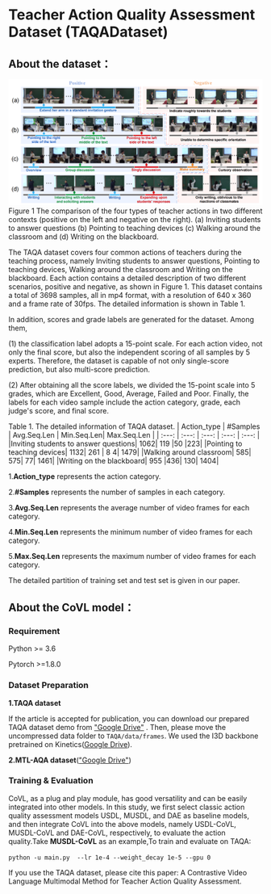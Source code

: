 # Teacher Action Quality Assessment Dataset (TAQADataset)

## About the dataset：
![image](https://github.com/aaauthors/TAQADataset/blob/main/CoVL/fig/Overview%20of%20TAQA.png)
Figure 1 The comparison of the four types of teacher actions in two different contexts (positive on the left and negative on the right). (a) Inviting students to answer questions (b) Pointing to teaching devices (c) Walking around the classroom and (d) Writing on the blackboard.

  The TAQA dataset covers four common actions of teachers during the teaching process, namely Inviting students to answer questions, Pointing to teaching devices, Walking around the classroom and Writing on the blackboard. Each action contains a detailed description of two different scenarios, positive and negative, as shown in Figure 1. This dataset contains a total of 3698 samples, all in mp4 format, with a resolution of 640 x 360 and a frame rate of 30fps. The detailed information is shown in Table 1.

  In addition, scores and grade labels are generated for the dataset. Among them,

(1) the classification label adopts a 15-point scale. For each action video, not only the final score, but also the independent scoring of all samples by 5 experts. Therefore, the dataset is capable of not only single-score prediction, but also multi-score prediction.

(2) After obtaining all the score labels, we divided the 15-point scale into 5 grades, which are Excellent, Good, Average, Failed and Poor. Finally, the labels for each video sample include the action category, grade, each judge's score, and final score.

Table 1. The detailed information of TAQA dataset.
| Action_type | #Samples | Avg.Seq.Len | Min.Seq.Len| Max.Seq.Len |
| :---: | :---: | :---: | :---: | :---: | 
|Inviting students to answer questions|	1062|	119	|50	|223|
|Pointing to teaching devices|	1132|	261	| 8 4|	1479|
|Walking around classroom|	585|	575|	77|	1461|
|Writing on the blackboard|	955	|436|	130|	1404|

1.**Action_type** represents the action category.

2.**#Samples** represents the number of samples in each category. 

3.**Avg.Seq.Len** represents the average number of video frames for each category. 

4.**Min.Seq.Len** represents the minimum number of video frames for each category.

5.**Max.Seq.Len** represents the maximum number of video frames for each category. 

The detailed partition of training set and test set is given in our paper.

## About the CoVL model：

### Requirement
Python >= 3.6

Pytorch >=1.8.0

### Dataset Preparation
**1.TAQA dataset**

If the article is accepted for publication, you can download our prepared TAQA dataset demo from ["Google Drive"](https://drive.google.com/file/d/13Rr3XIo5t2QygmerOVCFn1pRiyg4wPVC/view?usp=sharing) . Then, please move the uncompressed data folder to `TAQA/data/frames`. We used the I3D backbone pretrained on Kinetics([Google Drive](https://drive.google.com/file/d/1M_4hN-beZpa-eiYCvIE7hsORjF18LEYU/)).

**2.MTL-AQA dataset**(["Google Drive"](https://drive.google.com/file/d/1T7bVrqdElRLoR3l6TxddFQNPAUIgAJL7/))

### Training & Evaluation

CoVL, as a plug and play module, has good versatility and can be easily integrated into other models. In this study, we first select classic action quality assessment models USDL, MUSDL, and DAE as baseline models, and then integrate CoVL into the above models, namely USDL-CoVL, MUSDL-CoVL and DAE-CoVL, respectively, to evaluate the action quality.Take **MUSDL-CoVL** as an example,To train and evaluate on TAQA:

` python -u main.py  --lr 1e-4 --weight_decay 1e-5 --gpu 0 `

If you use the TAQA dataset, please cite this paper: A Contrastive Video Language Multimodal Method for Teacher Action Quality Assessment.
